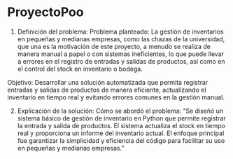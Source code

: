 # ProyectoPoo

1. Definición del problema:
Problema planteado: La gestión de inventarios en pequeñas y medianas empresas, como las chazas de la universidad, que una es la motivación de este proyecto, a menudo se realiza de manera manual a papel o con sistemas ineficientes, lo que puede llevar a errores en el registro de entradas y salidas de productos, así como en el control del stock en inventario o bodega.

  Objetivo:
  Desarrollar una solución automatizada que permita registrar entradas y salidas de productos de manera eficiente, actualizando el inventario en tiempo real y evitando     errores comunes en la gestión manual.

2. Explicación de la solución:
Cómo se abordó el problema:
“Se diseñó un sistema básico de gestión de inventario en Python que permite registrar la entrada y salida de productos. El sistema actualiza el stock en tiempo real y proporciona un informe del inventario actual. El enfoque principal fue garantizar la simplicidad y eficiencia del código para facilitar su uso en pequeñas y medianas empresas.”
